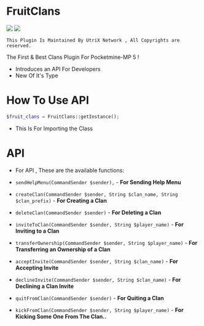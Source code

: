 # FruitClans

[![](https://poggit.pmmp.io/shield.state/FruitClans)](https://poggit.pmmp.io/p/FruitClans)
<a href="https://poggit.pmmp.io/p/FruitClans"><img src="https://poggit.pmmp.io/shield.state/FruitClans"></a>

```This Plugin Is Maintained By UtriX Network , All Copyrights are reserved.```

The First &amp; Best Clans Plugin For Pocketmine-MP 5 !

- Introduces an API For Developers
- New Of It's Type

# How To Use API

```php
$fruit_clans = FruitClans::getInstance();
```
- This Is For Importing the Class

# API

- For API , These are the available functions:

- ```sendHelpMenu(CommandSender $sender),``` - **For Sending Help Menu**
- ```createClan(CommandSender $sender, String $clan_name, String $clan_prefix)``` - **For Creating a Clan**
- ```deleteClan(CommandSender $sender)``` - **For Deleting a Clan**
- ```inviteToClan(CommandSender $sender, String $player_name)``` - **For Inviting to a Clan**
- ```transferOwnership(CommandSender $sender, String $player_name)``` - **For Transferring an Ownership of a Clan**
- ```acceptInvite(CommandSender $sender, String $clan_name)``` - **For Accepting Invite**
- ```declineInvite(CommandSender $sender, String $clan_name)``` - **For Declining a Clan Invite**
- ```quitFromClan(CommandSender $sender)``` - **For Quiting a Clan**
- ```kickFromClan(CommandSender $sender, String $player_name)``` - **For Kicking Some One From The Clan..**


